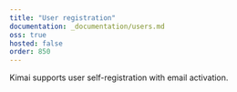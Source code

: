 ```yaml
---
title: "User registration"
documentation: _documentation/users.md
oss: true
hosted: false
order: 850
---
```


Kimai supports user self-registration with email activation.
